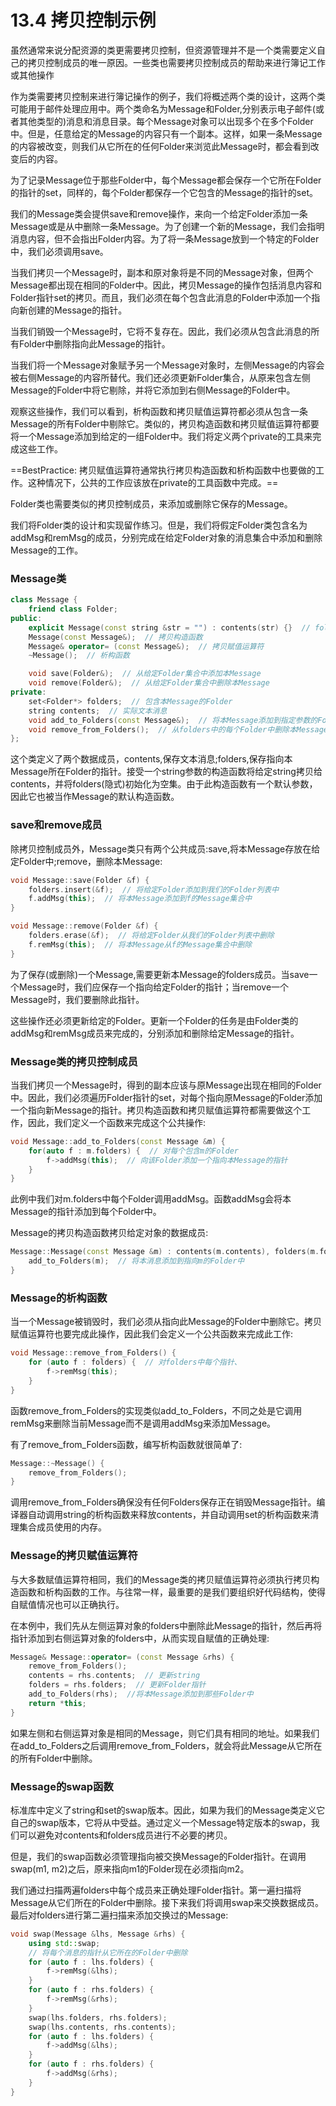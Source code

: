 # 13.4 拷贝控制示例
虽然通常来说分配资源的类更需要拷贝控制，但资源管理并不是一个类需要定义自己的拷贝控制成员的唯一原因。一些类也需要拷贝控制成员的帮助来进行簿记工作或其他操作

作为类需要拷贝控制来进行簿记操作的例子，我们将概述两个类的设计，这两个类可能用于邮件处理应用中。两个类命名为Message和Folder,分别表示电子邮件(或者其他类型的)消息和消息目录。每个Message对象可以出现多个在多个Folder中。但是，任意给定的Message的内容只有一个副本。这样，如果一条Message的内容被改变，则我们从它所在的任何Folder来浏览此Message时，都会看到改变后的内容。

为了记录Message位于那些Folder中，每个Message都会保存一个它所在Folder的指针的set，同样的，每个Folder都保存一个它包含的Message的指针的set。

我们的Message类会提供save和remove操作，来向一个给定Folder添加一条Message或是从中删除一条Message。为了创建一个新的Message，我们会指明消息内容，但不会指出Folder内容。为了将一条Message放到一个特定的Folder中，我们必须调用save。

当我们拷贝一个Message时，副本和原对象将是不同的Message对象，但两个Message都出现在相同的Folder中。因此，拷贝Message的操作包括消息内容和Folder指针set的拷贝。而且，我们必须在每个包含此消息的Folder中添加一个指向新创建的Message的指针。

当我们销毁一个Message时，它将不复存在。因此，我们必须从包含此消息的所有Folder中删除指向此Message的指针。

当我们将一个Message对象赋予另一个Message对象时，左侧Message的内容会被右侧Message的内容所替代。我们还必须更新Folder集合，从原来包含左侧Message的Folder中将它剔除，并将它添加到右侧Message的Folder中。

观察这些操作，我们可以看到，析构函数和拷贝赋值运算符都必须从包含一条Message的所有Folder中剔除它。类似的，拷贝构造函数和拷贝赋值运算符都要将一个Message添加到给定的一组Folder中。我们将定义两个private的工具来完成这些工作。

==BestPractice:
拷贝赋值运算符通常执行拷贝构造函数和析构函数中也要做的工作。这种情况下，公共的工作应该放在private的工具函数中完成。==

Folder类也需要类似的拷贝控制成员，来添加或删除它保存的Message。

我们将Folder类的设计和实现留作练习。但是，我们将假定Folder类包含名为addMsg和remMsg的成员，分别完成在给定Folder对象的消息集合中添加和删除Message的工作。

### Message类
```c++
class Message {
    friend class Folder;
public:
    explicit Message(const string &str = "") : contents(str) {}  // folders被隐式初始化为空集合
    Message(const Message&);  // 拷贝构造函数
    Message& operator= (const Message&);  // 拷贝赋值运算符
    ~Message();  // 析构函数

    void save(Folder&);  // 从给定Folder集合中添加本Message
    void remove(Folder&);  // 从给定Folder集合中删除本Message
private:
    set<Folder*> folders;  // 包含本Message的Folder
    string contents;  // 实际文本消息
    void add_to_Folders(const Message&);  // 将本Message添加到指定参数的Folders中
    void remove_from_Folders();  // 从folders中的每个Folder中删除本Message
};
```

这个类定义了两个数据成员，contents,保存文本消息;folders,保存指向本Message所在Folder的指针。接受一个string参数的构造函数将给定string拷贝给contents，并将folders(隐式)初始化为空集。由于此构造函数有一个默认参数，因此它也被当作Message的默认构造函数。

### save和remove成员
除拷贝控制成员外，Message类只有两个公共成员:save,将本Message存放在给定Folder中;remove，删除本Message:

```c++
void Message::save(Folder &f) {
    folders.insert(&f);  // 将给定Folder添加到我们的Folder列表中
    f.addMsg(this);  // 将本Message添加到f的Message集合中
}

void Message::remove(Folder &f) {
    folders.erase(&f);  // 将给定Folder从我们的Folder列表中删除
    f.remMsg(this);  // 将本Message从f的Message集合中删除
}
```

为了保存(或删除)一个Message,需要更新本Message的folders成员。当save一个Message时，我们应保存一个指向给定Folder的指针；当remove一个Message时，我们要删除此指针。

这些操作还必须更新给定的Folder。更新一个Folder的任务是由Folder类的addMsg和remMsg成员来完成的，分别添加和删除给定Message的指针。

### Message类的拷贝控制成员
当我们拷贝一个Message时，得到的副本应该与原Message出现在相同的Folder中。因此，我们必须遍历Folder指针的set，对每个指向原Message的Folder添加一个指向新Message的指针。拷贝构造函数和拷贝赋值运算符都需要做这个工作，因此，我们定义一个函数来完成这个公共操作:

```c++
void Message::add_to_Folders(const Message &m) {
    for(auto f : m.folders) {  // 对每个包含m的Folder
        f->addMsg(this);  // 向该Folder添加一个指向本Message的指针
    }
}
```

此例中我们对m.folders中每个Folder调用addMsg。函数addMsg会将本Message的指针添加到每个Folder中。

Message的拷贝构造函数拷贝给定对象的数据成员:

```c++
Message::Message(const Message &m) : contents(m.contents), folders(m.folders) {
    add_to_Folders(m);  // 将本消息添加到指向m的Folder中
}
```

### Message的析构函数
当一个Message被销毁时，我们必须从指向此Message的Folder中删除它。拷贝赋值运算符也要完成此操作，因此我们会定义一个公共函数来完成此工作:

```c++
void Message::remove_from_Folders() {
    for (auto f : folders) {  // 对folders中每个指针、
        f->remMsg(this);
    }
}
```

函数remove_from_Folders的实现类似add_to_Folders，不同之处是它调用remMsg来删除当前Message而不是调用addMsg来添加Message。

有了remove_from_Folders函数，编写析构函数就很简单了:

```c++
Message::~Message() {
    remove_from_Folders();
}
```

调用remove_from_Folders确保没有任何Folders保存正在销毁Message指针。编译器自动调用string的析构函数来释放contents，并自动调用set的析构函数来清理集合成员使用的内存。

### Message的拷贝赋值运算符
与大多数赋值运算符相同，我们的Message类的拷贝赋值运算符必须执行拷贝构造函数和析构函数的工作。与往常一样，最重要的是我们要组织好代码结构，使得自赋值情况也可以正确执行。

在本例中，我们先从左侧运算对象的folders中删除此Message的指针，然后再将指针添加到右侧运算对象的folders中，从而实现自赋值的正确处理:

```c++
Message& Message::operator= (const Message &rhs) {
    remove_from_Folders();
    contents = rhs.contents;  // 更新string
    folders = rhs.folders;  // 更新Folder指针
    add_to_Folders(rhs);  //将本Message添加到那些Folder中
    return *this;
}
```

如果左侧和右侧运算对象是相同的Message，则它们具有相同的地址。如果我们在add_to_Folders之后调用remove_from_Folders，就会将此Message从它所在的所有Folder中删除。

###  Message的swap函数
标准库中定义了string和set的swap版本。因此，如果为我们的Message类定义它自己的swap版本，它将从中受益。通过定义一个Message特定版本的swap，我们可以避免对contents和folders成员进行不必要的拷贝。

但是，我们的swap函数必须管理指向被交换Message的Folder指针。在调用swap(m1, m2)之后，原来指向m1的Folder现在必须指向m2。

我们通过扫描两遍folders中每个成员来正确处理Folder指针。第一遍扫描将Message从它们所在的Folder中删除。接下来我们将调用swap来交换数据成员。最后对folders进行第二遍扫描来添加交换过的Message:

```c++
void swap(Message &lhs, Message &rhs) {
    using std::swap;
    // 将每个消息的指针从它所在的Folder中删除
    for (auto f : lhs.folders) {
        f->remMsg(&lhs);
    }
    for (auto f : rhs.folders) {
        f->remMsg(&rhs);
    }
    swap(lhs.folders, rhs.folders);
    swap(lhs.contents, rhs.contents);
    for (auto f : lhs.folders) {
        f->addMsg(&lhs);
    }
    for (auto f : rhs.folders) {
        f->addMsg(&rhs);
    }
}
```
